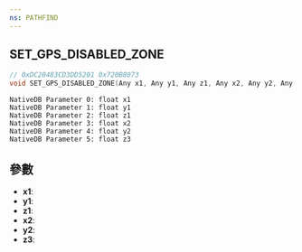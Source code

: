 ```yaml
---
ns: PATHFIND
---
```

## SET_GPS_DISABLED_ZONE

```c
// 0xDC20483CD3DD5201 0x720B8073
void SET_GPS_DISABLED_ZONE(Any x1, Any y1, Any z1, Any x2, Any y2, Any z3);
```

```
NativeDB Parameter 0: float x1
NativeDB Parameter 1: float y1
NativeDB Parameter 2: float z1
NativeDB Parameter 3: float x2
NativeDB Parameter 4: float y2
NativeDB Parameter 5: float z3
```

## 參數
* **x1**: 
* **y1**: 
* **z1**: 
* **x2**: 
* **y2**: 
* **z3**: 

